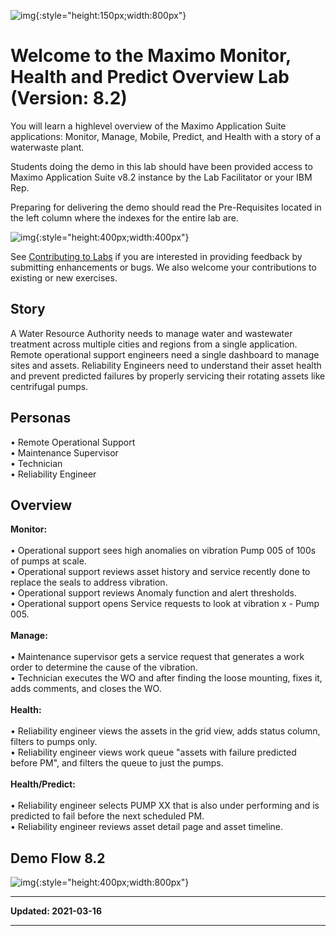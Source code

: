 ![img](/img/apm_fs21/faststart2021.png){:style="height:150px;width:800px"}

# Welcome to the Maximo Monitor, Health and Predict Overview Lab <br> (Version: 8.2)

You will learn a highlevel overview of the Maximo Application Suite applications: Monitor, Manage, Mobile, Predict, and Health with a story of a waterwaste plant. 

Students doing the demo in this lab should have been provided access to Maximo Application Suite v8.2 instance by the Lab Facilitator or your IBM Rep.  

Preparing for delivering the demo should read the Pre-Requisites located in the left column where the indexes for the entire lab are.

![img](/img/apm_fs21/mkdocstab.png){:style="height:400px;width:400px"}

See [Contributing to Labs](../../about) if you are interested in providing feedback by submitting enhancements or bugs.  We also 
welcome your contributions to existing or new exercises. 

## Story

A Water Resource Authority needs to manage water and wastewater treatment across multiple cities and regions from a single application.  Remote operational support engineers need a single dashboard to manage sites and assets.  Reliability Engineers need to understand their asset health and prevent predicted failures by properly servicing their rotating assets like centrifugal pumps.

## Personas

•	Remote Operational Support<br>
•	Maintenance Supervisor<br>
•	Technician<br>
•	Reliability Engineer

## Overview

<b>Monitor:</b><br>
<br>
•	Operational support sees high anomalies on vibration Pump 005 of 100s of pumps at scale.<br>
•	Operational support reviews asset history and service recently done to replace the seals to address vibration. <br>
•	Operational support reviews Anomaly function and alert thresholds.<br>
•	Operational support opens Service requests to look at vibration x - Pump 005.<br>
<br>
<b>Manage:</b><br>
<br>
•	Maintenance supervisor gets a service request that generates a work order to determine the cause of the vibration. <br>
•	Technician executes the WO and after finding the loose mounting, fixes it, adds comments, and closes the WO.<br>
<br>
<b>Health:</b><br>
<br>
•	Reliability engineer views the assets in the grid view, adds status column, filters to pumps only.<br>
•	Reliability engineer views work queue "assets with failure predicted before PM", and filters the queue to just the pumps.<br>
<br>
<b>Health/Predict:</b><br>
<br>
•	Reliability engineer selects PUMP XX that is also under performing and is predicted to fail before the next scheduled PM.<br>
•	Reliability engineer reviews asset detail page and asset timeline. 

## Demo Flow 8.2

![img](/img/apm_fs21/demo_flow.png){:style="height:400px;width:800px"}

---

**Updated: 2021-03-16**

---